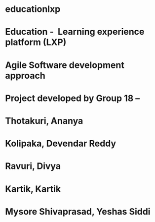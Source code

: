 # educationlxp
# Education -  Learning experience platform (LXP)
# Agile Software development approach
# Project developed by Group 18 – 
# Thotakuri, Ananya
# Kolipaka, Devendar Reddy
# Ravuri, Divya
# Kartik, Kartik
# Mysore Shivaprasad, Yeshas Siddi

